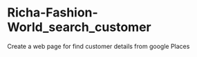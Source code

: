 # Richa-Fashion-World_search_customer
Create a web page for find customer details from google Places
